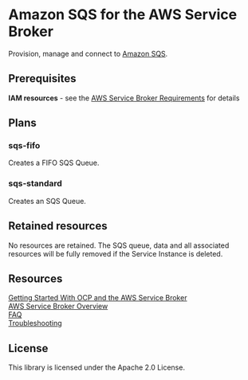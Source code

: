 # Amazon SQS for the AWS Service Broker
Provision, manage and connect to [Amazon SQS](https://aws.amazon.com/sqs/).

## Prerequisites

**IAM resources** - see the [AWS Service Broker Requirements](https://github.com/awslabs/aws-servicebroker-documentation/blob/master/Overview.md#requirements) for details

## Plans

### sqs-fifo
Creates a FIFO SQS Queue.

### sqs-standard
Creates an SQS Queue.

## Retained resources

No resources are retained. The SQS queue, data and all associated resources will be fully removed if the Service Instance is deleted.

## Resources

[Getting Started With OCP and the AWS Service Broker](https://github.com/awslabs/aws-servicebroker-documentation/blob/master/getting-started.md)  
[AWS Service Broker Overview](https://github.com/awslabs/aws-servicebroker-documentation/blob/master/Overview.md)  
[FAQ](https://github.com/awslabs/aws-servicebroker-documentation/blob/master/FAQ.md)  
[Troubleshooting](https://github.com/awslabs/aws-servicebroker-documentation/blob/master/Troubleshooting.md)  

## License

This library is licensed under the Apache 2.0 License.